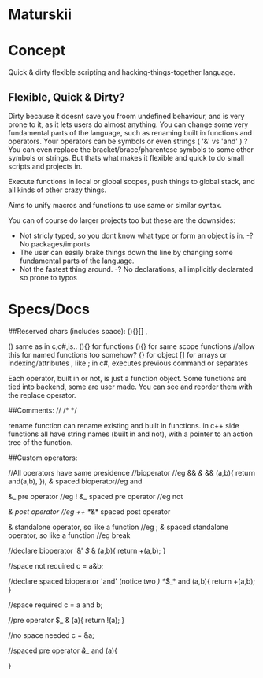 # Maturskii

# Concept

Quick & dirty flexible scripting and hacking-things-together language.

## Flexible, Quick & Dirty?

Dirty because it doesnt save you froom undefined behaviour, and is very prone to it, as it lets users do almost anything.
You can change some very fundamental parts of the language, such as renaming built in functions and operators.
Your operators can be symbols or even strings ( '&' vs 'and' )
?You can even replace the bracket/brace/pharentese symbols to some other symbols or strings.
But thats what makes it flexible and quick to do small scripts and projects in.

Execute functions in local or global scopes, push things to global stack, and all kinds of other crazy things.

Aims to unify macros and functions to use same or similar syntax.

You can of course do larger projects too but these are the downsides:
- Not stricly typed, so you dont know what type or form an object is in.
-? No packages/imports
- The user can easily brake things down the line by changing some fundamental parts of the language.
- Not the fastest thing around.
-? No declarations, all implicitly declarated so prone to typos

# Specs/Docs

##Reserved chars (includes space):
(){}[] ,

() same as in c,c#,js..
<identifier>(){} for functions
(){} for same scope functions //allow this for named functions too somehow?
{} for object
[] for arrays or indexing/attributes
, like ; in c#, executes previous command or separates

Each operator, built in or not, is just a function object. Some functions are tied into backend, some are user made. You can see and reorder them with the replace operator.


##Comments:
// /* */


rename function can rename existing and built in functions. in c++ side functions all have string names (built in and not), with a pointer to an action tree of the function.


##Custom operators:

//All operators have same presidence
//bioperator //eg &&
_&_ && (a,b){
return and(a,b),
}),
*_&_* spaced bioperator//eg and

&_ pre operator //eg !
*&_* spaced pre operator //eg not

_& post operator //eg ++
*_&* spaced post operator

& standalone operator, so like a function //eg ;
*&* spaced standalone operator, so like a function //eg break





//declare bioperator '&'
_$_ & (a,b){
    return +(a,b);
}

//space not required
c = a&b;

//declare spaced bioperator 'and' (notice two _)
*_$_* and (a,b){
    return +(a,b);
}

//space required
c = a and b;

//pre operator
$_ & (a){
    return !(a);
}

//no space needed
c = &a;

//spaced pre operator
*&_* and (a){
    
}

